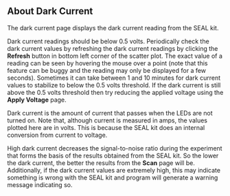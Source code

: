 <h2>About Dark Current</h2>
<p>The dark current page displays the dark current reading from the SEAL kit.</p>

<p>Dark current readings should be below 0.5 volts.  Periodically check the dark current values by refreshing the dark current readings by clicking the <b>Refresh</b> button in bottom left corner of the scatter plot.  The exact value of a reading can be seen by hovering the mouse over a point (note that this feature can be buggy and the reading may only be displayed for a few seconds). Sometimes it can take between 1 and 10 minutes for dark current values to stabilize to below the 0.5 volts threshold.  If the dark current is still above the 0.5 volts threshold then try reducing the applied voltage using the <b>Apply Voltage</b> page.</p>

<p>Dark current is the amount of current that passes when the LEDs are not turned on. Note that, although current is measured in amps, the values plotted here are in volts.  This is because the SEAL kit does an internal conversion from current to voltage.</p>

High dark current decreases the signal-to-noise ratio during the experiment that forms the basis of the results obtained from the SEAL kit. So the lower the dark current, the better the results from the <b>Scan</b> page will be. Additionally, if the dark current values are extremely high, this may indicate something is wrong with the SEAL kit and program will generate a warning message indicating so.
